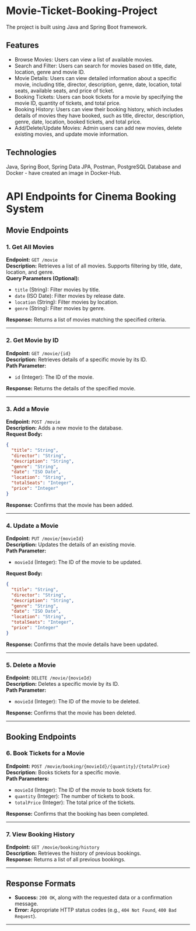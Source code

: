 # Movie-Ticket-Booking-Project
The project is built using Java and Spring Boot framework.

## Features
* Browse Movies: Users can view a list of available movies.
* Search and Filter: Users can search for movies based on title, date, location, genre and movie ID.
* Movie Details: Users can view detailed information about a specific movie, including title, director, description, genre, date, location, total seats, available seats, and price of ticket.
* Booking Tickets: Users can book tickets for a movie by specifying the movie ID, quantity of tickets, and total price.
* Booking History: Users can view their booking history, which includes details of movies they have booked, such as title, director, description, genre, date, location, booked tickets, and total price.
* Add/Delete/Update Movies: Admin users can add new movies, delete existing movies, and update movie information.

## Technologies
Java,
Spring Boot,
Spring Data JPA,
Postman,
PostgreSQL Database and
Docker - have created an image in Docker-Hub.


# API Endpoints for Cinema Booking System

## Movie Endpoints

### 1. Get All Movies
**Endpoint:** `GET /movie`  
**Description:** Retrieves a list of all movies. Supports filtering by title, date, location, and genre.  
**Query Parameters (Optional):**
- `title` (String): Filter movies by title.
- `date` (ISO Date): Filter movies by release date.
- `location` (String): Filter movies by location.
- `genre` (String): Filter movies by genre.  

**Response:** Returns a list of movies matching the specified criteria.

---

### 2. Get Movie by ID
**Endpoint:** `GET /movie/{id}`  
**Description:** Retrieves details of a specific movie by its ID.  
**Path Parameter:**
- `id` (Integer): The ID of the movie.  

**Response:** Returns the details of the specified movie.

---

### 3. Add a Movie
**Endpoint:** `POST /movie`  
**Description:** Adds a new movie to the database.  
**Request Body:**  
```json
{
  "title": "String",
  "director": "String",
  "description": "String",
  "genre": "String",
  "date": "ISO Date",
  "location": "String",
  "totalSeats": "Integer",
  "price": "Integer"
}
```  
**Response:** Confirms that the movie has been added.

---

### 4. Update a Movie
**Endpoint:** `PUT /movie/{movieId}`  
**Description:** Updates the details of an existing movie.  
**Path Parameter:**
- `movieId` (Integer): The ID of the movie to be updated.  

**Request Body:**  
```json
{
  "title": "String",
  "director": "String",
  "description": "String",
  "genre": "String",
  "date": "ISO Date",
  "location": "String",
  "totalSeats": "Integer",
  "price": "Integer"
}
```  
**Response:** Confirms that the movie details have been updated.

---

### 5. Delete a Movie
**Endpoint:** `DELETE /movie/{movieId}`  
**Description:** Deletes a specific movie by its ID.  
**Path Parameter:**
- `movieId` (Integer): The ID of the movie to be deleted.  

**Response:** Confirms that the movie has been deleted.

---

## Booking Endpoints

### 6. Book Tickets for a Movie
**Endpoint:** `POST /movie/booking/{movieId}/{quantity}/{totalPrice}`  
**Description:** Books tickets for a specific movie.  
**Path Parameters:**
- `movieId` (Integer): The ID of the movie to book tickets for.
- `quantity` (Integer): The number of tickets to book.
- `totalPrice` (Integer): The total price of the tickets.  

**Response:** Confirms that the booking has been completed.

---

### 7. View Booking History
**Endpoint:** `GET /movie/booking/history`  
**Description:** Retrieves the history of previous bookings.  
**Response:** Returns a list of all previous bookings.

---

## Response Formats
- **Success:** `200 OK`, along with the requested data or a confirmation message.
- **Error:** Appropriate HTTP status codes (e.g., `404 Not Found`, `400 Bad Request`).

---
```
